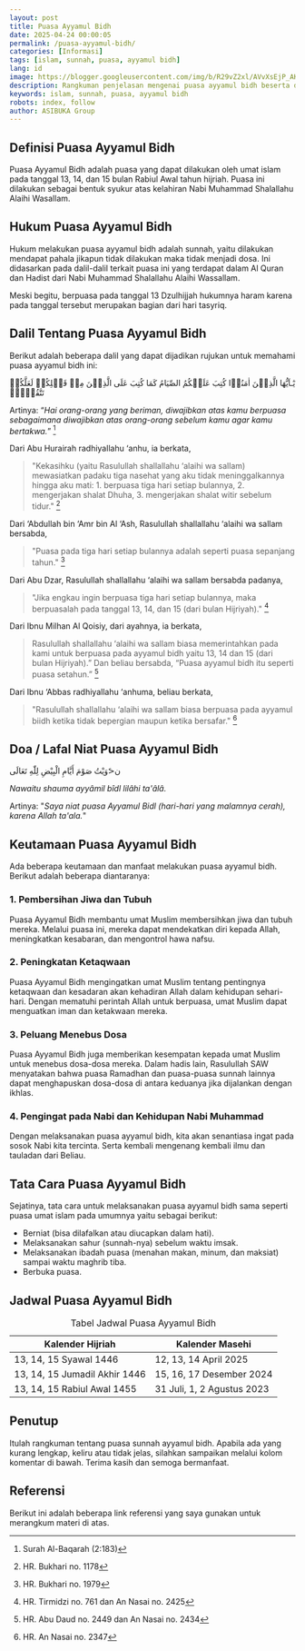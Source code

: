```yaml
---
layout: post
title: Puasa Ayyamul Bidh
date: 2025-04-24 00:00:05
permalink: /puasa-ayyamul-bidh/
categories: [Informasi]
tags: [islam, sunnah, puasa, ayyamul bidh]
lang: id
image: https://blogger.googleusercontent.com/img/b/R29vZ2xl/AVvXsEjP_AKSYaiqLx1vCORqu5u6Jv3wRuwd-hwj78UeEkW-Maxy6cgZGpc4XQjLJBd0H5jaYkVzMbgx0cDfrxs1SHr2745LtNDcZCpFfitdiQrWYJQucPehKVNYnGIkLAdVnaFqWjttN3wO5GEBKD1R7DiPxjwBNUgrmw5-z7Fml4wYIs3hyGQa-0rrA1jqwpw/s0-rw/puasa-ayyamul-bidh.jpeg
description: Rangkuman penjelasan mengenai puasa ayyamul bidh beserta dalil, keutamaan, lafal doa niat dan tata caranya.
keywords: islam, sunnah, puasa, ayyamul bidh
robots: index, follow
author: ASIBUKA Group
---
```

## Definisi Puasa Ayyamul Bidh

Puasa Ayyamul Bidh adalah puasa yang dapat dilakukan oleh umat islam pada tanggal 13, 14, dan 15 bulan Rabiul Awal tahun hijriah. Puasa ini dilakukan sebagai bentuk syukur atas kelahiran Nabi Muhammad Shalallahu Alaihi Wasallam.

## Hukum Puasa Ayyamul Bidh
Hukum melakukan puasa ayyamul bidh adalah sunnah, yaitu dilakukan mendapat pahala jikapun tidak dilakukan maka tidak menjadi dosa. Ini didasarkan pada dalil-dalil terkait puasa ini yang terdapat dalam Al Quran dan Hadist dari Nabi Muhammad Shalallahu Alaihi Wassallam.

Meski begitu, berpuasa pada tanggal 13 Dzulhijjah hukumnya haram karena pada tanggal tersebut merupakan bagian dari hari tasyriq.

## Dalil Tentang Puasa Ayyamul Bidh
Berikut adalah beberapa dalil yang dapat dijadikan rujukan untuk memahami puasa ayyamul bidh ini:

يٰٓـاَيُّهَا الَّذِيۡنَ اٰمَنُوۡا كُتِبَ عَلَيۡکُمُ الصِّيَامُ کَمَا كُتِبَ عَلَى الَّذِيۡنَ مِنۡ قَبۡلِکُمۡ لَعَلَّكُمۡ تَتَّقُوۡنَۙ

Artinya: “_Hai orang-orang yang beriman, diwajibkan atas kamu berpuasa sebagaimana diwajibkan atas orang-orang sebelum kamu agar kamu bertakwa._” [^1]

Dari Abu Hurairah radhiyallahu ‘anhu, ia berkata,

> "Kekasihku (yaitu Rasulullah shallallahu ‘alaihi wa sallam) mewasiatkan padaku tiga nasehat yang aku tidak meninggalkannya hingga aku mati: 1. berpuasa tiga hari setiap bulannya, 2. mengerjakan shalat Dhuha, 3. mengerjakan shalat witir sebelum tidur." [^2]

Dari ‘Abdullah bin ‘Amr bin Al ‘Ash, Rasulullah shallallahu ‘alaihi wa sallam bersabda,

> "Puasa pada tiga hari setiap bulannya adalah seperti puasa sepanjang tahun." [^3]

Dari Abu Dzar, Rasulullah shallallahu ‘alaihi wa sallam bersabda padanya,

> "Jika engkau ingin berpuasa tiga hari setiap bulannya, maka berpuasalah pada tanggal 13, 14, dan 15 (dari bulan Hijriyah)." [^4]

Dari Ibnu Milhan Al Qoisiy, dari ayahnya, ia berkata,

> Rasulullah shallallahu ‘alaihi wa sallam biasa memerintahkan pada kami untuk berpuasa pada ayyamul bidh yaitu 13, 14 dan 15 (dari bulan Hijriyah).” Dan beliau bersabda, “Puasa ayyamul bidh itu seperti puasa setahun.” [^5]

Dari Ibnu ‘Abbas radhiyallahu ‘anhuma, beliau berkata,

> "Rasulullah shallallahu ‘alaihi wa sallam biasa berpuasa pada ayyamul biidh ketika tidak bepergian maupun ketika bersafar." [^6]

## Doa / Lafal Niat Puasa Ayyamul Bidh
ن<َوَيْتُ صَوْمَ أَيَّامِ الْبِيْضِ لِلّٰهِ تَعَالَى

_Nawaitu shauma ayyâmil bîdl lilâhi ta'âlâ._

Artinya: "*Saya niat puasa Ayyamul Bidl (hari-hari yang malamnya cerah), karena Allah ta'ala.*"

## Keutamaan Puasa Ayyamul Bidh
Ada beberapa keutamaan dan manfaat melakukan puasa ayyamul bidh. Berikut adalah beberapa diantaranya:

### 1. Pembersihan Jiwa dan Tubuh
Puasa Ayyamul Bidh membantu umat Muslim membersihkan jiwa dan tubuh mereka. Melalui puasa ini, mereka dapat mendekatkan diri kepada Allah, meningkatkan kesabaran, dan mengontrol hawa nafsu.

### 2. Peningkatan Ketaqwaan
Puasa Ayyamul Bidh mengingatkan umat Muslim tentang pentingnya ketaqwaan dan kesadaran akan kehadiran Allah dalam kehidupan sehari-hari. Dengan mematuhi perintah Allah untuk berpuasa, umat Muslim dapat menguatkan iman dan ketakwaan mereka.

### 3. Peluang Menebus Dosa
Puasa Ayyamul Bidh juga memberikan kesempatan kepada umat Muslim untuk menebus dosa-dosa mereka. Dalam hadis lain, Rasulullah SAW menyatakan bahwa puasa Ramadhan dan puasa-puasa sunnah lainnya dapat menghapuskan dosa-dosa di antara keduanya jika dijalankan dengan ikhlas.

### 4. Pengingat pada Nabi dan Kehidupan Nabi Muhammad
Dengan melaksanakan puasa ayyamul bidh, kita akan senantiasa ingat pada sosok Nabi kita tercinta. Serta kembali mengenang kembali ilmu dan tauladan dari Beliau.

## Tata Cara Puasa Ayyamul Bidh
Sejatinya, tata cara untuk melaksanakan puasa ayyamul bidh sama seperti puasa umat islam pada umumnya yaitu sebagai berikut:

* Berniat (bisa dilafalkan atau diucapkan dalam hati).
* Melaksanakan sahur (sunnah-nya) sebelum waktu imsak.
* Melaksanakan ibadah puasa (menahan makan, minum, dan maksiat) sampai waktu maghrib tiba.
* Berbuka puasa.

## Jadwal Puasa Ayyamul Bidh
<div class="table-container">
<table>
<caption>Tabel Jadwal Puasa Ayyamul Bidh</caption>
<thead>
<tr>
<th>Kalender Hijriah</th>
<th>Kalender Masehi</th>
</tr>
</thead>
<tbody>
<tr>
<td>13, 14, 15 Syawal 1446</td>
<td>12, 13, 14 April 2025</td>
</tr>
<tr>
<td>13, 14, 15 Jumadil Akhir 1446</td>
<td>15, 16, 17 Desember 2024</td>
</tr>
<tr>
<td>13, 14, 15 Rabiul Awal 1455</td>
<td>31 Juli, 1, 2 Agustus 2023</td>
</tr>
</tbody>
</table>
</div>

## Penutup

Itulah rangkuman tentang puasa sunnah ayyamul bidh. Apabila ada yang kurang lengkap, keliru atau tidak jelas, silahkan sampaikan melalui kolom komentar di bawah. Terima kasih dan semoga bermanfaat.

## Referensi
Berikut ini adalah beberapa link referensi yang saya gunakan untuk merangkum materi di atas.

[^1]: Surah Al-Baqarah (2:183)
[^2]: HR. Bukhari no. 1178
[^3]: HR. Bukhari no. 1979
[^4]: HR. Tirmidzi no. 761 dan An Nasai no. 2425
[^5]: HR. Abu Daud no. 2449 dan An Nasai no. 2434
[^6]: HR. An Nasai no. 2347